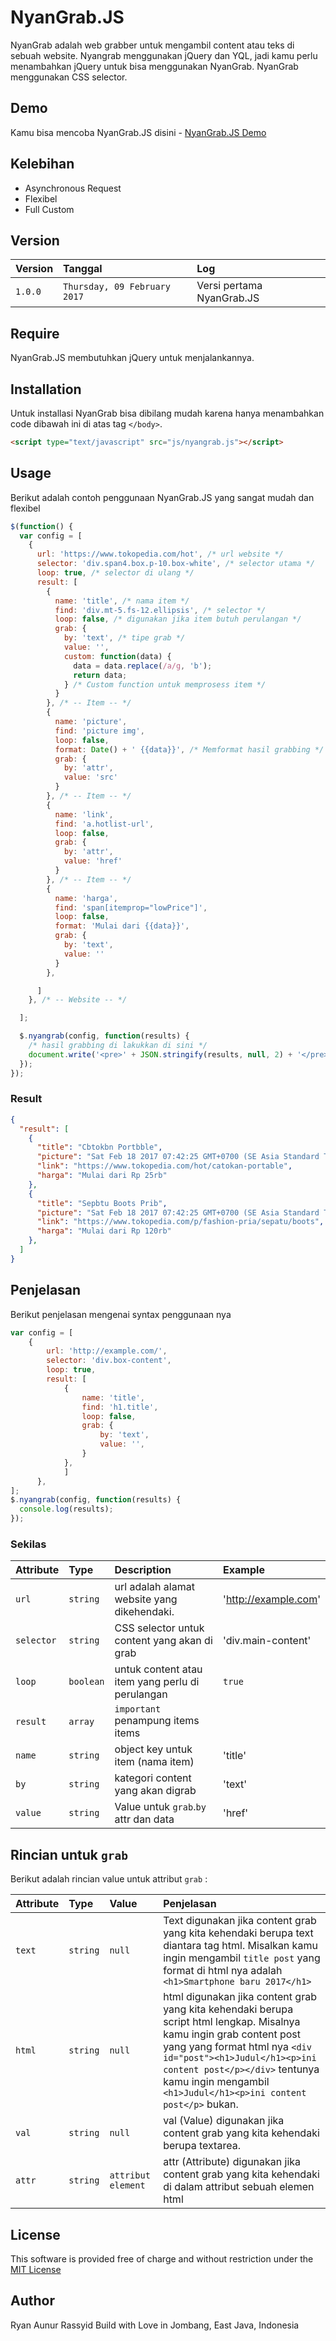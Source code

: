 # NyanGrab.JS

NyanGrab adalah web grabber untuk mengambil content atau teks di sebuah website. Nyangrab menggunakan jQuery dan YQL, jadi kamu perlu menambahkan jQuery untuk bisa menggunakan NyanGrab. NyanGrab menggunakan CSS selector.

## Demo

Kamu bisa mencoba NyanGrab.JS disini - [NyanGrab.JS Demo](https://nyancodeid.github.io/example-nyangrab/index.html) 

## Kelebihan

* Asynchronous Request
* Flexibel
* Full Custom

## Version


| Version      | Tanggal       | Log    |
| :------------- | :--------- | :------------- | 
| `1.0.0`          | `Thursday, 09 February 2017`   | Versi pertama NyanGrab.JS |

## Require

NyanGrab.JS membutuhkan jQuery untuk menjalankannya.

## Installation

Untuk installasi NyanGrab bisa dibilang mudah karena hanya menambahkan code dibawah ini di atas tag `</body>`.

```html
<script type="text/javascript" src="js/nyangrab.js"></script>
```

## Usage

Berikut adalah contoh penggunaan NyanGrab.JS yang sangat mudah dan flexibel

```javascript
$(function() {
  var config = [
    {
      url: 'https://www.tokopedia.com/hot', /* url website */
      selector: 'div.span4.box.p-10.box-white', /* selector utama */
      loop: true, /* selector di ulang */
      result: [
        {
          name: 'title', /* nama item */
          find: 'div.mt-5.fs-12.ellipsis', /* selector */
          loop: false, /* digunakan jika item butuh perulangan */
          grab: {
            by: 'text', /* tipe grab */
            value: '', 
            custom: function(data) {
              data = data.replace(/a/g, 'b');
              return data;
            } /* Custom function untuk memprosess item */
          }
        }, /* -- Item -- */
        {
          name: 'picture',
          find: 'picture img',
          loop: false,
          format: Date() + ' {{data}}', /* Memformat hasil grabbing */
          grab: {
            by: 'attr',
            value: 'src'
          }
        }, /* -- Item -- */
        {
          name: 'link',
          find: 'a.hotlist-url',
          loop: false,
          grab: {
            by: 'attr',
            value: 'href'
          }
        }, /* -- Item -- */
        {
          name: 'harga',
          find: 'span[itemprop="lowPrice"]',
          loop: false,
          format: 'Mulai dari {{data}}',
          grab: {
            by: 'text',
            value: ''
          }
        },

      ]
    }, /* -- Website -- */

  ];

  $.nyangrab(config, function(results) {
    /* hasil grabbing di lakukkan di sini */
    document.write('<pre>' + JSON.stringify(results, null, 2) + '</pre>');
  });
});
```
### Result
```json
{
  "result": [
    {
      "title": "Cbtokbn Portbble",
      "picture": "Sat Feb 18 2017 07:42:25 GMT+0700 (SE Asia Standard Time) https://ecs7.tokopedia.net/img/cache/375/hot_product/2017/1/27/15/49/20/318724/catokan-portable.jpg",
      "link": "https://www.tokopedia.com/hot/catokan-portable",
      "harga": "Mulai dari Rp 25rb"
    },
    {
      "title": "Sepbtu Boots Prib",
      "picture": "Sat Feb 18 2017 07:42:25 GMT+0700 (SE Asia Standard Time) https://ecs7.tokopedia.net/img/cache/375/hot_product/2017/1/27/15/51/50/3226/sepatu-boots-pria.jpg",
      "link": "https://www.tokopedia.com/p/fashion-pria/sepatu/boots",
      "harga": "Mulai dari Rp 120rb"
    },
  ]
}
```


## Penjelasan

Berikut penjelasan mengenai syntax penggunaan nya

```javascript
var config = [
	{
		url: 'http://example.com/',
		selector: 'div.box-content',
		loop: true,
		result: [
			{
				name: 'title',
				find: 'h1.title',
				loop: false,
				grab: {
					by: 'text',
					value: '',
				}
			}, 
       	 	]
      },
];
$.nyangrab(config, function(results) {
  console.log(results);
});
```

### Sekilas

| Attribute      | Type       | Description    | Example    |
| :------------- | :--------- | :------------- | :--------- |
| `url`          | `string`   | url adalah alamat website yang dikehendaki. | 'http://example.com' |
| `selector`     | `string`   | CSS selector untuk content yang akan di grab | 'div.main-content' |
| `loop`         | `boolean`  | untuk content atau item yang perlu di perulangan | `true`   |
| `result`       | `array`    | `important` penampung items items   |   |
| `name`         | `string`   | object key untuk item (nama item)   | 'title' |
| `by`           | `string`   | kategori content yang akan digrab   | 'text'  |
| `value`        | `string`   | Value untuk `grab`.`by` attr dan data   | 'href'   |

## Rincian untuk `grab`

Berikut adalah rincian value untuk attribut `grab` : 

| Attribute      | Type       | Value    | Penjelasan    |
| :------------- | :--------- | :------------- | :--------- |
| `text`          | `string`   | `null` | Text digunakan jika content grab yang kita kehendaki berupa text diantara tag html. Misalkan kamu ingin mengambil `title post` yang format di html nya adalah `<h1>Smartphone baru 2017</h1>`  |
| `html`         | `string`   | `null`  | html digunakan jika content grab yang kita kehendaki berupa script html lengkap. Misalnya kamu ingin grab content post yang yang format html nya `<div id="post"><h1>Judul</h1><p>ini content post</p></div>` tentunya kamu ingin mengambil  `<h1>Judul</h1><p>ini content post</p>` bukan. 
| `val`         | `string`   | `null`  | val (Value) digunakan jika content grab yang kita kehendaki berupa textarea. |
| `attr`        | `string`   | `attribut element` | attr (Attribute) digunakan jika content grab yang kita kehendaki di dalam attribut sebuah elemen html |

## License

This software is provided free of charge and without restriction under the [MIT License](LICENSE)

## Author

Ryan Aunur Rassyid
Build with Love in Jombang, East Java, Indonesia 

